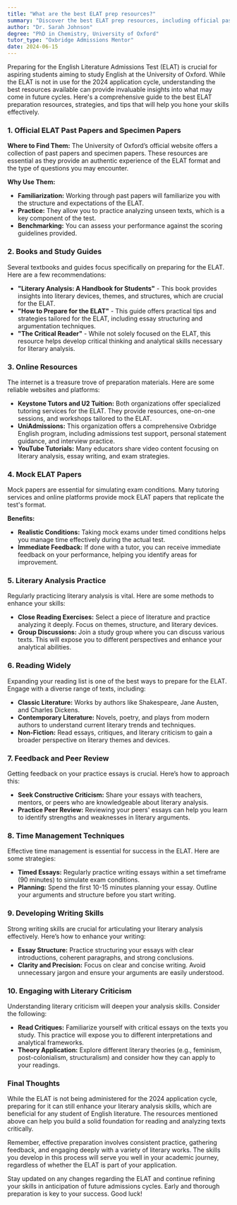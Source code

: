 ```yaml
---
title: "What are the best ELAT prep resources?"
summary: "Discover the best ELAT prep resources, including official past papers and strategies to enhance your skills for Oxford's English Literature Admissions Test."
author: "Dr. Sarah Johnson"
degree: "PhD in Chemistry, University of Oxford"
tutor_type: "Oxbridge Admissions Mentor"
date: 2024-06-15
---
```


Preparing for the English Literature Admissions Test (ELAT) is crucial for aspiring students aiming to study English at the University of Oxford. While the ELAT is not in use for the 2024 application cycle, understanding the best resources available can provide invaluable insights into what may come in future cycles. Here's a comprehensive guide to the best ELAT preparation resources, strategies, and tips that will help you hone your skills effectively.

### 1. **Official ELAT Past Papers and Specimen Papers**

**Where to Find Them:**
The University of Oxford’s official website offers a collection of past papers and specimen papers. These resources are essential as they provide an authentic experience of the ELAT format and the type of questions you may encounter.

**Why Use Them:**
- **Familiarization:** Working through past papers will familiarize you with the structure and expectations of the ELAT.
- **Practice:** They allow you to practice analyzing unseen texts, which is a key component of the test.
- **Benchmarking:** You can assess your performance against the scoring guidelines provided.

### 2. **Books and Study Guides**

Several textbooks and guides focus specifically on preparing for the ELAT. Here are a few recommendations:

- **"Literary Analysis: A Handbook for Students"** - This book provides insights into literary devices, themes, and structures, which are crucial for the ELAT.
- **"How to Prepare for the ELAT"** - This guide offers practical tips and strategies tailored for the ELAT, including essay structuring and argumentation techniques.
- **"The Critical Reader"** - While not solely focused on the ELAT, this resource helps develop critical thinking and analytical skills necessary for literary analysis.

### 3. **Online Resources**

The internet is a treasure trove of preparation materials. Here are some reliable websites and platforms:

- **Keystone Tutors and U2 Tuition:** Both organizations offer specialized tutoring services for the ELAT. They provide resources, one-on-one sessions, and workshops tailored to the ELAT.
- **UniAdmissions:** This organization offers a comprehensive Oxbridge English program, including admissions test support, personal statement guidance, and interview practice.
- **YouTube Tutorials:** Many educators share video content focusing on literary analysis, essay writing, and exam strategies.

### 4. **Mock ELAT Papers**

Mock papers are essential for simulating exam conditions. Many tutoring services and online platforms provide mock ELAT papers that replicate the test's format.

**Benefits:**
- **Realistic Conditions:** Taking mock exams under timed conditions helps you manage time effectively during the actual test.
- **Immediate Feedback:** If done with a tutor, you can receive immediate feedback on your performance, helping you identify areas for improvement.

### 5. **Literary Analysis Practice**

Regularly practicing literary analysis is vital. Here are some methods to enhance your skills:

- **Close Reading Exercises:** Select a piece of literature and practice analyzing it deeply. Focus on themes, structure, and literary devices.
- **Group Discussions:** Join a study group where you can discuss various texts. This will expose you to different perspectives and enhance your analytical abilities.

### 6. **Reading Widely**

Expanding your reading list is one of the best ways to prepare for the ELAT. Engage with a diverse range of texts, including:

- **Classic Literature:** Works by authors like Shakespeare, Jane Austen, and Charles Dickens.
- **Contemporary Literature:** Novels, poetry, and plays from modern authors to understand current literary trends and techniques.
- **Non-Fiction:** Read essays, critiques, and literary criticism to gain a broader perspective on literary themes and devices.

### 7. **Feedback and Peer Review**

Getting feedback on your practice essays is crucial. Here’s how to approach this:

- **Seek Constructive Criticism:** Share your essays with teachers, mentors, or peers who are knowledgeable about literary analysis.
- **Practice Peer Review:** Reviewing your peers' essays can help you learn to identify strengths and weaknesses in literary arguments.

### 8. **Time Management Techniques**

Effective time management is essential for success in the ELAT. Here are some strategies:

- **Timed Essays:** Regularly practice writing essays within a set timeframe (90 minutes) to simulate exam conditions.
- **Planning:** Spend the first 10-15 minutes planning your essay. Outline your arguments and structure before you start writing.

### 9. **Developing Writing Skills**

Strong writing skills are crucial for articulating your literary analysis effectively. Here’s how to enhance your writing:

- **Essay Structure:** Practice structuring your essays with clear introductions, coherent paragraphs, and strong conclusions.
- **Clarity and Precision:** Focus on clear and concise writing. Avoid unnecessary jargon and ensure your arguments are easily understood.

### 10. **Engaging with Literary Criticism**

Understanding literary criticism will deepen your analysis skills. Consider the following:

- **Read Critiques:** Familiarize yourself with critical essays on the texts you study. This practice will expose you to different interpretations and analytical frameworks.
- **Theory Application:** Explore different literary theories (e.g., feminism, post-colonialism, structuralism) and consider how they can apply to your readings.

### Final Thoughts

While the ELAT is not being administered for the 2024 application cycle, preparing for it can still enhance your literary analysis skills, which are beneficial for any student of English literature. The resources mentioned above can help you build a solid foundation for reading and analyzing texts critically.

Remember, effective preparation involves consistent practice, gathering feedback, and engaging deeply with a variety of literary works. The skills you develop in this process will serve you well in your academic journey, regardless of whether the ELAT is part of your application.

Stay updated on any changes regarding the ELAT and continue refining your skills in anticipation of future admissions cycles. Early and thorough preparation is key to your success. Good luck!
    